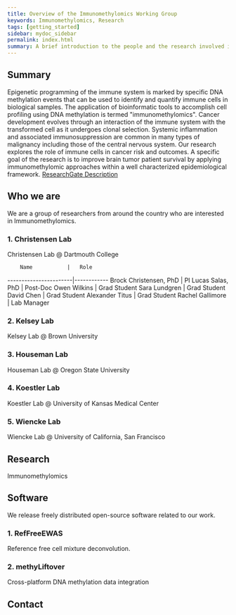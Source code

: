 ```yaml
---
title: Overview of the Immunomethylomics Working Group
keywords: Immunomethylomics, Research
tags: [getting_started]
sidebar: mydoc_sidebar
permalink: index.html
summary: A brief introduction to the people and the research involved in the Immunomethylomics Working Group.
---
```


## Summary

Epigenetic programming of the immune system is marked by specific DNA methylation events that can be used to identify and quantify immune cells in biological samples. The application of bioinformatic tools to accomplish cell profiling using DNA methylation is termed "immunomethylomics". Cancer development evolves through an interaction of the immune system with the transformed cell as it undergoes clonal selection. Systemic inflammation and associated immunosuppression are common in many types of malignancy including those of the central nervous system. Our research explores the role of immune cells in cancer risk and outcomes. A specific goal of the research is to improve brain tumor patient survival by applying immunomethylomic approaches within a well characterized epidemiological framework.
[ResearchGate Description](https://www.researchgate.net/project/Immunomethylomics-in-human-cancer)

## Who we are

We are a group of researchers from around the country who are interested in Immunomethylomics.

### 1. Christensen Lab

Christensen Lab @ Dartmouth College

        Name           |   Role
-----------------------|------------
Brock Christensen, PhD | PI
Lucas Salas, PhD       | Post-Doc
Owen Wilkins           | Grad Student
Sara Lundgren          | Grad Student
David Chen             | Grad Student
Alexander Titus        | Grad Student
Rachel Gallimore       | Lab Manager

### 2. Kelsey Lab

Kelsey Lab @ Brown University

### 3. Houseman Lab

Houseman Lab @ Oregon State University

### 4. Koestler Lab

Koestler Lab @ University of Kansas Medical Center

### 5. Wiencke Lab

Wiencke Lab @ University of California, San Francisco

## Research

Immunomethylomics

## Software

We release freely distributed open-source software related to our work.

### 1. RefFreeEWAS

Reference free cell mixture deconvolution.

### 2. methyLiftover

Cross-platform DNA methylation data integration

## Contact
